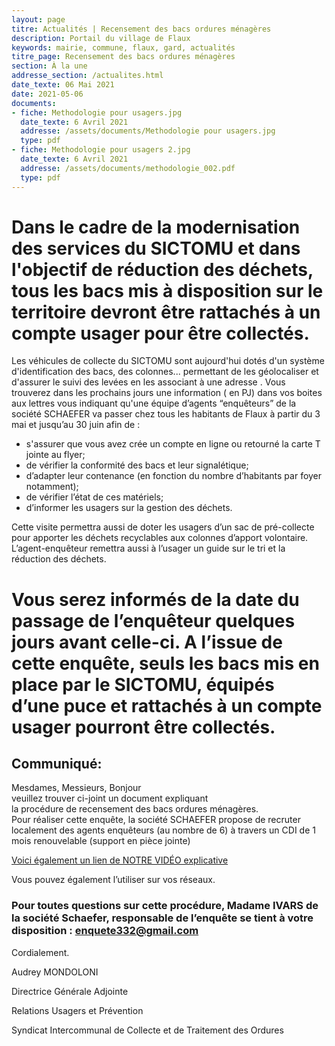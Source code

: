 ```yaml
---
layout: page
titre: Actualités | Recensement des bacs ordures ménagères
description: Portail du village de Flaux
keywords: mairie, commune, flaux, gard, actualités
titre_page: Recensement des bacs ordures ménagères
section: À la une
addresse_section: /actualites.html
date_texte: 06 Mai 2021
date: 2021-05-06
documents:
- fiche: Methodologie pour usagers.jpg
  date_texte: 6 Avril 2021
  addresse: /assets/documents/Methodologie pour usagers.jpg
  type: pdf
- fiche: Methodologie pour usagers 2.jpg
  date_texte: 6 Avril 2021
  addresse: /assets/documents/methodologie_002.pdf
  type: pdf
---
```


# Dans le cadre de la modernisation des services du SICTOMU et dans l'objectif de réduction des déchets, tous les bacs mis à disposition sur le territoire devront être rattachés à un compte usager pour être collectés.<br>
Les véhicules de collecte du SICTOMU sont aujourd'hui dotés d'un système d'identification des  bacs, des colonnes... permettant de les  géolocaliser et d'assurer le suivi des levées en les associant à  une adresse . Vous trouverez dans les prochains jours une information ( en PJ) dans vos boites aux lettres vous indiquant qu'une équipe d’agents “enquêteurs” de la société SCHAEFER va passer chez tous les habitants de Flaux à  partir du 3 mai et  jusqu’au 30 juin afin de :<br>

- s'assurer que vous avez crée un  compte en ligne  ou retourné la  carte T jointe au flyer;
- de vérifier la conformité des bacs et leur signalétique;
- d’adapter leur contenance (en fonction du nombre d’habitants par foyer notamment);
- de vérifier l’état de ces matériels;
- d’informer les usagers sur la gestion des déchets.

Cette visite permettra aussi de doter les usagers d’un sac de pré-collecte pour apporter les déchets recyclables aux colonnes d’apport volontaire.<br>
L’agent-enquêteur remettra aussi à l’usager un guide sur le tri et la réduction des déchets.<br>
# Vous serez  informés de la date du passage de l’enquêteur quelques jours avant celle-ci. A l’issue de cette enquête, seuls les bacs mis en place par le SICTOMU, équipés d’une puce et rattachés à un compte usager pourront être collectés. <br>      
      

## Communiqué:
Mesdames, Messieurs, Bonjour<br>
veuillez trouver ci-joint un document expliquant la procédure de recensement des bacs ordures ménagères.<br>
Pour réaliser cette enquête, la société SCHAEFER propose de recruter localement des agents enquêteurs (au nombre de 6) à travers un CDI de 1 mois renouvelable (support en pièce jointe)

 [Voici également un lien de NOTRE VIDÉO explicative](https://youtu.be/T_JZjFn1GwQ)

Vous pouvez également l’utiliser sur vos réseaux.<br>

### Pour toutes questions sur cette procédure, Madame IVARS de la société Schaefer, responsable de l’enquête se tient à votre disposition : enquete332@gmail.com

Cordialement.<br>

Audrey MONDOLONI<br>

Directrice Générale Adjointe<br>

Relations Usagers et Prévention<br>

Syndicat Intercommunal de Collecte et de Traitement des Ordures<br>

